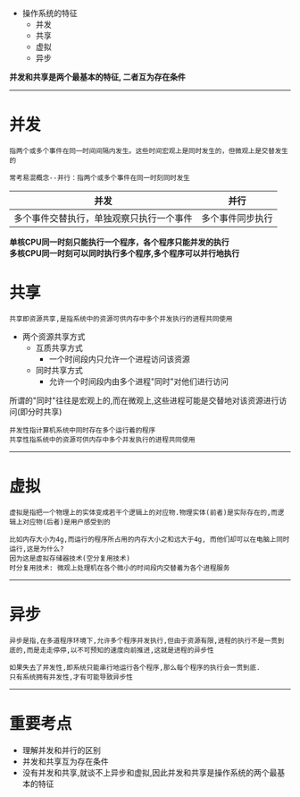 - 操作系统的特征
  - 并发
  - 共享
  - 虚拟
  - 异步

**并发和共享是两个最基本的特征, 二者互为存在条件**
<hr>

# 并发
    指两个或多个事件在同一时间间隔内发生。这些时间宏观上是同时发生的，但微观上是交替发生的

    常考易混概念--并行：指两个或多个事件在同一时刻同时发生

|并发|并行|
|---|---|
|多个事件交替执行，单独观察只执行一个事件|多个事件同步执行|

**单核CPU同一时刻只能执行一个程序，各个程序只能并发的执行**\
**多核CPU同一时刻可以同时执行多个程序,多个程序可以并行地执行**
# 共享
    共享即资源共享,是指系统中的资源可供内存中多个并发执行的进程共同使用

- 两个资源共享方式
  - 互质共享方式
    - 一个时间段内只允许一个进程访问该资源
  - 同时共享方式
    - 允许一个时间段内由多个进程"同时"对他们进行访问

所谓的"同时"往往是宏观上的,而在微观上,这些进程可能是交替地对该资源进行访问(即分时共享)

    并发性指计算机系统中同时存在多个运行着的程序
    共享性指系统中的资源可供内存中多个并发执行的进程共同使用
<hr>

# 虚拟
    虚拟是指把一个物理上的实体变成若干个逻辑上的对应物.物理实体(前者)是实际存在的,而逻辑上对应物(后者)是用户感受到的
    
    比如内存大小为4g,而运行的程序所占用的内存大小之和远大于4g, 而他们却可以在电脑上同时运行,这是为什么?
    因为这是虚拟存储器技术(空分复用技术)
    时分复用技术: 微观上处理机在各个微小的时间段内交替着为各个进程服务
<hr>

# 异步
    异步是指,在多道程序环境下,允许多个程序并发执行,但由于资源有限,进程的执行不是一贯到底的,而是走走停停,以不可预知的速度向前推进,这就是进程的异步性

    如果失去了并发性,即系统只能串行地运行各个程序,那么每个程序的执行会一贯到底.
    只有系统拥有并发性,才有可能导致异步性

---
# 重要考点
- 理解并发和并行的区别
- 并发和共享互为存在条件
- 没有并发和共享,就谈不上异步和虚拟,因此并发和共享是操作系统的两个最基本的特征